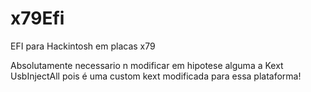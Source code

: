 # x79Efi
EFI para Hackintosh em placas x79

Absolutamente necessario n modificar em hipotese alguma a Kext UsbInjectAll pois é uma custom kext modificada para essa plataforma!
